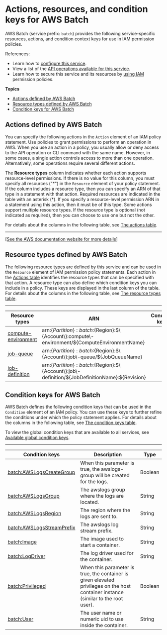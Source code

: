 # Actions, resources, and condition keys for AWS Batch<a name="list_awsbatch"></a>

AWS Batch \(service prefix: `batch`\) provides the following service\-specific resources, actions, and condition context keys for use in IAM permission policies\.

References:
+ Learn how to [configure this service](https://docs.aws.amazon.com/batch/latest/userguide/)\.
+ View a list of the [API operations available for this service](https://docs.aws.amazon.com/batch/latest/APIReference/)\.
+ Learn how to secure this service and its resources by [using IAM](https://docs.aws.amazon.com/batch/latest/userguide/IAM_policies.html) permission policies\.

**Topics**
+ [Actions defined by AWS Batch](#awsbatch-actions-as-permissions)
+ [Resource types defined by AWS Batch](#awsbatch-resources-for-iam-policies)
+ [Condition keys for AWS Batch](#awsbatch-policy-keys)

## Actions defined by AWS Batch<a name="awsbatch-actions-as-permissions"></a>

You can specify the following actions in the `Action` element of an IAM policy statement\. Use policies to grant permissions to perform an operation in AWS\. When you use an action in a policy, you usually allow or deny access to the API operation or CLI command with the same name\. However, in some cases, a single action controls access to more than one operation\. Alternatively, some operations require several different actions\.

The **Resource types** column indicates whether each action supports resource\-level permissions\. If there is no value for this column, you must specify all resources \("\*"\) in the `Resource` element of your policy statement\. If the column includes a resource type, then you can specify an ARN of that type in a statement with that action\. Required resources are indicated in the table with an asterisk \(\*\)\. If you specify a resource\-level permission ARN in a statement using this action, then it must be of this type\. Some actions support multiple resource types\. If the resource type is optional \(not indicated as required\), then you can choose to use one but not the other\.

For details about the columns in the following table, see [The actions table](reference_policies_actions-resources-contextkeys.md#actions_table)\.


****  
[\[See the AWS documentation website for more details\]](http://docs.aws.amazon.com/IAM/latest/UserGuide/list_awsbatch.html)

## Resource types defined by AWS Batch<a name="awsbatch-resources-for-iam-policies"></a>

The following resource types are defined by this service and can be used in the `Resource` element of IAM permission policy statements\. Each action in the [Actions table](#awsbatch-actions-as-permissions) identifies the resource types that can be specified with that action\. A resource type can also define which condition keys you can include in a policy\. These keys are displayed in the last column of the table\. For details about the columns in the following table, see [The resource types table](reference_policies_actions-resources-contextkeys.md#resources_table)\.


****  

| Resource types | ARN | Condition keys | 
| --- | --- | --- | 
|   [ compute\-environment ](${AuthZDocPage}compute_environments.html)  |  arn:$\{Partition\}:batch:$\{Region\}:$\{Account\}:compute\-environment/$\{ComputeEnvironmentName\}  |  | 
|   [ job\-queue ](${AuthZDocPage}job_queues.html)  |  arn:$\{Partition\}:batch:$\{Region\}:$\{Account\}:job\-queue/$\{JobQueueName\}  |  | 
|   [ job\-definition ](${AuthZDocPage}job_definitions.html)  |  arn:$\{Partition\}:batch:$\{Region\}:$\{Account\}:job\-definition/$\{JobDefinitionName\}:$\{Revision\}  |  | 

## Condition keys for AWS Batch<a name="awsbatch-policy-keys"></a>

AWS Batch defines the following condition keys that can be used in the `Condition` element of an IAM policy\. You can use these keys to further refine the conditions under which the policy statement applies\. For details about the columns in the following table, see [The condition keys table](reference_policies_actions-resources-contextkeys.md#context_keys_table)\.

To view the global condition keys that are available to all services, see [Available global condition keys](reference_policies_condition-keys.html#AvailableKeys)\.


****  

| Condition keys | Description | Type | 
| --- | --- | --- | 
|   [ batch:AWSLogsCreateGroup ](https://docs.aws.amazon.com/IAM/latest/UserGuide/list_awsbatch.html#awsbatch-policy-keys)  | When this parameter is true, the awslogs\-group will be created for the logs\. | Boolean | 
|   [ batch:AWSLogsGroup ](https://docs.aws.amazon.com/IAM/latest/UserGuide/list_awsbatch.html#awsbatch-policy-keys)  | The awslogs group where the logs are located\. | String | 
|   [ batch:AWSLogsRegion ](https://docs.aws.amazon.com/IAM/latest/UserGuide/list_awsbatch.html#awsbatch-policy-keys)  | The region where the logs are sent to\. | String | 
|   [ batch:AWSLogsStreamPrefix ](https://docs.aws.amazon.com/IAM/latest/UserGuide/list_awsbatch.html#awsbatch-policy-keys)  | The awslogs log stream prefix\. | String | 
|   [ batch:Image ](https://docs.aws.amazon.com/IAM/latest/UserGuide/list_awsbatch.html#awsbatch-policy-keys)  | The image used to start a container\. | String | 
|   [ batch:LogDriver ](https://docs.aws.amazon.com/IAM/latest/UserGuide/list_awsbatch.html#awsbatch-policy-keys)  | The log driver used for the container\. | String | 
|   [ batch:Privileged ](https://docs.aws.amazon.com/IAM/latest/UserGuide/list_awsbatch.html#awsbatch-policy-keys)  | When this parameter is true, the container is given elevated privileges on the host container instance \(similar to the root user\)\. | Boolean | 
|   [ batch:User ](https://docs.aws.amazon.com/IAM/latest/UserGuide/list_awsbatch.html#awsbatch-policy-keys)  | The user name or numeric uid to use inside the container\. | String | 